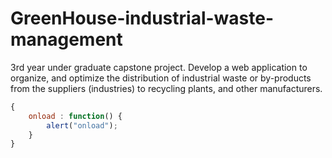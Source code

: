 # GreenHouse-industrial-waste-management
3rd year under graduate capstone project. Develop a web application to organize, and optimize the distribution of industrial waste or by-products from the suppliers (industries) to recycling plants, and other manufacturers.


```javascript
{
    onload : function() {
        alert("onload");
    }
}
```
